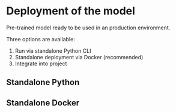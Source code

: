 # Deployment of the model
Pre-trained model ready to be used in an production environment.

Three options are available: 
1. Run via standalone Python CLI
2. Standalone deployment via Docker (recommended)
3. Integrate into project

## Standalone Python

## Standalone Docker
